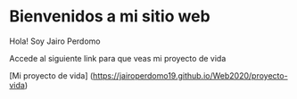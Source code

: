 # Bienvenidos a mi sitio web

Hola! Soy Jairo Perdomo

Accede al siguiente link para que veas mi proyecto de vida

[Mi proyecto de vida] (https://jairoperdomo19.github.io/Web2020/proyecto-vida)
